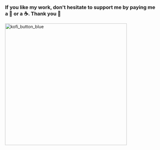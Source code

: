 ### If you like my work, don't hesitate to support me by paying me a 🍺 or a ☕. Thank you 🙂

<a href="https://ko-fi.com/guilouz"><img width="400" alt="kofi_button_blue" src="https://github.com/Guilouz/Creality-K1-and-K1-Max/assets/12702322/1caab1eb-6fd3-4ecb-bb52-bd9425879e18"></a>


